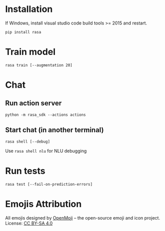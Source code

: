 # Installation
If Windows, install visual studio code build tools >= 2015 and restart.

`pip install rasa`


# Train model
`rasa train [--augmentation 20]`


# Chat

## Run action server
`python -m rasa_sdk --actions actions`

## Start chat (in another terminal)
`rasa shell [--debug]`

Use `rasa shell nlu` for NLU debugging


# Run tests

`rasa test [--fail-on-prediction-errors]`


# Emojis Attribution
All emojis designed by [OpenMoji](https://openmoji.org/) – the open-source emoji and icon project. License: [CC BY-SA 4.0](https://creativecommons.org/licenses/by-sa/4.0/#)
